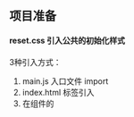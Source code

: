 ## 项目准备

#### reset.css 引入公共的初始化样式

3种引入方式：

1. main.js 入口文件 import
2. index.html <link>标签引入
3. 在组件的<style>标签种引入



#### iconfont引入

引入方式：（每次有新的图标都要重新生成在线代码/下载、重新引入）

1. 在线代码
   - 放在reset.css里一起引入吧，比较好（就只用引入一次）
   - main.js 入口文件 import
2. 下载到本地



#### scss 预处理器使用

安装依赖：

```
npm i sass  
npm i sass-loader@10
```

使用：

```
<style scoped lang="scss">
// 样式
</style>
```



## 路由分析、配置（兄弟路由，子路由，多级路由）

- 先分析有什么页面，然后注册路由组件

- 写了结构，再写功能和样式

- 一级路由：登录login 和 布局layout（兄弟路由）
      layout就是首页界面，里面还有

- 二级路由：layout的侧边栏（子路由）

  - layout分为左边和右边，都封装为单独的组件

  - myNav左边导航侧边栏

  - myContent右边内容区（又分为上下）

- 三级路由：侧边栏导航的子菜单

  注意路由注册的时候，子路由的写法，前面连 斜杠 都不要加![img](https://api2.mubu.com/v3/document_image/b67f0b97-ac55-4b3c-af2c-213ba89a12a6-14574395.jpg)

- 其他技术点

​	路由搭建：

```vue
import Vue from 'vue'
import VueRouter from 'vue-router'
import routes from './routes'
Vue.use(VueRouter)

const router = new VueRouter({
    // 路由模块化 注册  数组
    routes, 
    // 路由配置模式，默认是hash
    mode:history 
    // 路由的其他可配置项，如：滚动行为
})
```

路由懒加载 ()=>import('@/views/Home')

路由重定向 redirect

路由元信息 meta:{ }

路由模块化 routes = [{},{},......]



- 在main.js中引入，并注册 （Don't forget!）



## 页面布局Layout（左固定 右自适应）

（左侧和右侧顶部固定，右侧内容区滑动）

![image-20221025182646080](C:\Users\KKEKekook\AppData\Roaming\Typora\typora-user-images\image-20221025182646080.png)

右边顶部固定 下边内容区显示不同路由
实现：

- Layout盒子 flex布局  100vw 100vh
- 左边固定具体宽度 高度100% 
- 右边flex:1 高度100%  overflow:auto(超出高度的时候显示滚动条,不然不设置滚动时左边没办法占到底)

![img](https://api2.mubu.com/v3/document_image/64fa4cbc-579c-457b-bf4b-1b7aad014601-14574395.jpg)

- 右边flex+相对定位

  - 顶部绝对定位，宽度100%高度固定，top 0 left 0

  - 内容区flex:1, overflow:auto，margin-top顶部的高度![img](https://api2.mubu.com/v3/document_image/545a5941-63a4-46f2-81ef-5b660712c029-14574395.jpg)



## axios二次封装

```
import Axios from "axios";
import Nprogress from 'nprogress'
import 'nprogress/nprogress.css'    // Progress 添加进度条样式

// 默认配置
Axios.defaults.baseURL = "/api";
Axios.defaults.headers.post["Content-Type"] =  "application/x-www-form-urlencoded";
Axios.defaults.timeout = 5000;

// 请求拦截器
Axios.interceptors.request.use(
  (config) => {
    Nprogress.start()   // 进度条开始
    // 携带token
    if(JSON.parse(localStorage.getItem('userInfo'))){
      let token = JSON.parse(localStorage.getItem('userInfo')).token
      Axios.defaults.headers.common['Authorization'] = token
    }
    return config; //很重要，没有这句直接gg
  },
  (error) => {}
);

// 响应拦截器
Axios.interceptors.response.use(
  (response) => {
    // console.log(response);
    Nprogress.done()
    if (response.status == 200) return response.data;
  },
  (error) => {}
);

export default Axios;
```



## 跨域问题

配置代理服务器

Vue.config.js --  devserver -- proxy

proxy写成对象形式，可以设置多个代理（以前缀区分）![img](https://api2.mubu.com/v3/document_image/eb9c14e4-a1d6-4dee-b1b5-ad9e5a2dab4f-14574395.jpg)



## 统一管理接口

新建api.js文件，引入刚封装的axios实例，分别向外暴露每一个接口

```
// 统一封装接口 并 分别暴露
import request from "./request";

// 举例接口
// 登录
export const login = (data)=>request.post('/login',data)
export const modifyPwd = (data)=>request.post('/modifyPwd',data)
```

在需要发请求的地方引入使用（可以引入整个api文件，也可以解构赋值引用其中的接口方法）

```
import { login,modifyPwd } from "@/api";
```

还可以在main.js引入，然后挂在组件身上。

但是注意：只有在组件里才能使用，其他文件比如vuex就不行（因为vuex中的this并不是指向Vue实例，而是Vuex.store）

![img](https://api2.mubu.com/v3/document_image/87d7634a-253c-434f-8364-5d12a68ee423-14574395.jpg)





## Vuex

Vuex：是Vue专门用于集中式状态管理的一个插件，适用于任何组件间的通信。

- 新建store文件夹，index.js文件

```
import Vue from 'vue'
import Vuex from 'vuex'
Vue.use(Vuex)

// 模块化
import user from './user'
import params from './params'

export default new Vuex.Store({
    modules:{
        user,params
    }
})
```

- 在main.js中引入，并注册 （Don't forget!）

  

## 系统初始化

 初次进入系统，默认进入是“首页”

在加载App组件时，mounted生命周期函数中commit mutation，进行初始化——判断vuex仓库中 isLogin 的状态（isLogin默认读取本地存储），若无登录，会跳转Login登陆页面

![image-20221025202805181](C:\Users\KKEKekook\AppData\Roaming\Typora\typora-user-images\image-20221025202805181.png)

![image-20221025202848503](C:\Users\KKEKekook\AppData\Roaming\Typora\typora-user-images\image-20221025202848503.png)

![image-20221025202947459](C:\Users\KKEKekook\AppData\Roaming\Typora\typora-user-images\image-20221025202947459.png)



## 登录拦截（全局路由守卫）

还有全局路由前置守卫beforeEach,判断当前使用的功能是否需要登录，若需要，则再次判断登录状态

```
import {Message} from 'element-ui'
import store from '@/store'
router.beforeEach((to,from,next)=>{
    // 只要有一个匹配到的路由有requireAuth，就返回true
    let requireAuth = to.matched.some(item=>item.meta.requireAuth)
    // 看看登录没
    let isLogin = store.state.user.isLogin 
    // console.log(isLogin);
    // 需要登录
    if(requireAuth){        
        // 已经登陆
        if(isLogin) next()
        else{
            Message({
                message: '需要先进行登录',
                type: 'warning'
              });
            next({
                path:'/login',
                query:{
                    redirect:to.fullPath
                }
            })
        }
    }else{
        next()
    }
})
```

注：所有功能都需要登录后才能使用

添加路由元信息meta:{ }，因为所有功能模块都是Layout路由的子路由，所以只要给父路由加就好了，所有的子路由都会进行拦截

```
{
    path:'',
    name:'Layout',
    component:Layout,
    redirect:'/home',	// 路由重定向
    meta:{
    	requireAuth:true	// 需要登陆权限
    },
    children:[{...},{...},...]
 }
```



## 登录布局（空间居中）

![image-20221025182538739](C:\Users\KKEKekook\AppData\Roaming\Typora\typora-user-images\image-20221025182538739.png)

```
// 弹性布局 
 display: flex;
 justify-content: center;
 align-items: center;
```



## 登录的逻辑

#### 前端验证（表单验证）

用了 Element-ui 的表单样式和验证规则，也可以自定义规则

#### 后端验证（发请求）

这里我没有直接发请求，而是dispatch请求，然后在vuex处理数据

#### 验证结果

成功：

- 保存返回的用户信息（vuex+本地存储）
- 弹窗提醒
- 路由跳转

​			保存之前要去的功能页到路由query参数的redirect，登陆成功后判断有无query参数，有则跳转

```
 // 表单结构HTML
 <el-form
        :model="ruleForm"
        :rules="rules"
        ref="ruleForm"
        label-width="50px"
        class="demo-ruleForm"
      >
        <h2 style="font-weight: normal; font-size: 18px">登录</h2>
        <el-form-item label="账号" prop="username">
          <el-input
            type="text"
            v-model="ruleForm.username"
            @keyup.enter.native="submitForm()"
          ></el-input>
        </el-form-item>
        <el-form-item label="密码" prop="password">
          <el-input
            type="password"
            v-model="ruleForm.password"
            @keyup.enter.native="submitForm()"
          ></el-input>
        </el-form-item>
        <el-form-item class="buttons">
          <el-button @click="resetForm()">重置</el-button>
          <el-button type="primary" @click="submitForm()" class="goLogin">
            登录
          </el-button>
        </el-form-item>
 </el-form>
 
 // 表单项 以及 验证规则
 data() {
    var validateUsername = (rule, value, callback) => {
      if (value === "") {
        callback(new Error("请输入帐户"));
      } else {
        callback();
      }
    };
    var validatePassword = (rule, value, callback) => {
      if (value === "") {
        callback(new Error("请输入密码"));
      } else {
        callback();
      }
    };
    return {
      // 用户对象
      ruleForm: {
        username: "administrator",
        password: "password",
      },
      // 验证方法
      rules: {
        username: [{ validator: validateUsername, trigger: "blur" }],
        password: [{ validator: validatePassword, trigger: "blur" }],
      },
    };
 },

// 登录的事件回调
submitForm() {
      this.$refs["ruleForm"].validate((valid) => {
       // 表单验证
        if (valid) {
          // console.log(this.ruleForm);          
          // 后台验证  发请求
          this.$store.dispatch("goLogin", this.ruleForm).then((res) => {
            // 弹窗提示
            if (res) {
              this.$message({
                message: "登陆成功",
                type: "success",
              });
              // 跳转到登录前要去的页面，如果有的话
              if (this.$route.query.redirect) {
                this.$router.replace(`/${this.$route.query.redirect}`);
              } else this.$router.replace("/");
              // 刷新页面
              this.$router.go(0);
            }
          });
        } 
        // 前端验证失败
        else {
          this.$message.error("请完整输入");
          return false;
        }
      });
 },
 
 // 重置
    resetForm() {
      this.ruleForm = {
        username: "",
        password: "",
      };
 }
```

失败： 弹窗提示



注：

- 自动填充密码和账号
- 给组件原生绑定回调事件需要加上 .native 修饰符



## 侧边栏的折叠与展开

layout父组件   折叠与展开改变的是myNav的宽度，动态类名控制样式，默认展开(collapse：false)

![image-20221025201648743](C:\Users\KKEKekook\AppData\Roaming\Typora\typora-user-images\image-20221025201648743.png)![image-20221025201943799](C:\Users\KKEKekook\AppData\Roaming\Typora\typora-user-images\image-20221025201943799.png)

1. 自定义事件（改变collapse）传给myContent  点击图标触发   

   ```
   // 定义自定义事件
   changeIsCollapse() {
         this.isCollapse = !this.isCollapse;
   },
   
   
   // 触发自定义事件
   change() {
   	this.$emit("changeIsCollapse");
   }
   ```

   

2. collapse值传给myNav 导航栏组件有内置属性值

![image-20221025201402782](C:\Users\KKEKekook\AppData\Roaming\Typora\typora-user-images\image-20221025201402782.png)





## 深度选择器::v-deep  >>>  /deep/

当 <style> 标签有 scoped 属性时，它的 CSS 只作用于当前组件中的元素，父组件的样式将不会渗透到子组件。 如果你希望 scoped 样式中的一个选择器能够作用得“更深”，例如影响子组件，你可以使用深度选择器。

例：![image-20221025173737354](C:\Users\KKEKekook\AppData\Roaming\Typora\typora-user-images\image-20221025173737354.png)![image-20221025173811281](C:\Users\KKEKekook\AppData\Roaming\Typora\typora-user-images\image-20221025173811281.png)



![image-20221025173716557](C:\Users\KKEKekook\AppData\Roaming\Typora\typora-user-images\image-20221025173716557.png)



同时还有牵涉到css选择器的问题，像这样多个类名之间没有空格隔开写在一起，是代表并集选择器。如果用空格分开，则代表后代选择器。

这里不用考虑优先级的问题，所以只写一个类名就ok了。

很容易混淆，要注意！

![image-20221025173928944](C:\Users\KKEKekook\AppData\Roaming\Typora\typora-user-images\image-20221025173928944.png)





## Echarts可视化（封装复用组件）

官网使用手册：https://echarts.apache.org/handbook/zh/basics/download

```
// 安装依赖
npm i echart -S

// main.js引入
import * as echarts from 'echarts';
```

- 初始化时，挂载在一个DOM元素上，配置对象option{ }

  - option一些重要配置

    - grid:{ }控制图标在DOM元素中的位置

    - legend:{} 图例设置

    - series:{ } 设置 type图表类型，name图例，data数据

- 查看示例选择适合的图表样式进行修改![img](https://api2.mubu.com/v3/document_image/4aa78d1a-88e1-4f4a-b15c-1e027ccd075a-14574395.jpg)



- Home组件props数据给Chart组件，包括图表数据和配置



## 分页展示商品

页面展示：flex布局![image-20221025224752650](C:\Users\KKEKekook\AppData\Roaming\Typora\typora-user-images\image-20221025224752650.png)



- 进入所有商品组件，created生命周期中发请求获取数据（默认页码第1页，页面大小4条数据），处理返回数据，props传给分页器。（没有用vuex）

  ![image-20221025220016795](C:\Users\KKEKekook\AppData\Roaming\Typora\typora-user-images\image-20221025220016795.png)

  ![image-20221025220253991](C:\Users\KKEKekook\AppData\Roaming\Typora\typora-user-images\image-20221025220253991.png)

- 与分页器通信：
  - 传过去 总页数、当前页码、页面大小
  - 自定义事件：修改页码、修改页面大小

- 用Element-ui的表格组件展示数据

  ![image-20221025220114349](C:\Users\KKEKekook\AppData\Roaming\Typora\typora-user-images\image-20221025220114349.png)



## 分页展示搜索结果

在搜索框输入关键字，敲下回车或点击搜索就会发请求获取搜索结果，并分页展示（共用一个分页器）

![image-20221025223935502](C:\Users\KKEKekook\AppData\Roaming\Typora\typora-user-images\image-20221025223935502.png)

注：发请求将一次性返回所有搜索结果，所以修改页码或修改页面大小并没有发请求，而是对之前的结果进行切割展示

- 定义一个type变量用于区分不同功能：all--展示所有商品，search--搜索商品

- 自定义事件里，加一层if-else逻辑，判断当前type值是否all，是就调用获取商品数据接口，反之做搜索处理

![image-20221025224215396](C:\Users\KKEKekook\AppData\Roaming\Typora\typora-user-images\image-20221025224215396.png)



## 添加商品

有两种方式添加商品：

1. 页面添加：点击跳转路由（没有真正实现页面添加的功能）
2. 弹窗添加：点击显示弹窗，可进行添加



## 弹窗添加（封装弹窗组件）

点击按钮“弹窗添加”，触发事件：显示弹窗可见（全局事件总线），控制弹窗可见的变量定义在弹窗组件中

- 使用Element-ui的dialog对话框和form表单

```
  <el-dialog
    :title="type == 'add' ? '商品添加' : '商品编辑'"
    :visible.sync="dialogFormVisible"
    center
    width="70%"
  >
    <el-form
      :model="goodsForm"
      :rules="rules"
      label-width="80px"
      ref="goodsForm"
    >
      <el-form-item label="类目选择" prop="category">
        <el-button type="primary" @click="innerVisible = true"
          >选择类别</el-button
        >
        {{ goodsForm.category }}
      </el-form-item>

      <el-form-item label="商品名称" prop="name">
        <el-input v-model="goodsForm.name"></el-input>
      </el-form-item>

      <el-form-item label="商品价格" prop="price">
        <el-input v-model="goodsForm.price"></el-input>
      </el-form-item>

      <el-form-item label="商品数量" prop="num">
        <el-input v-model="goodsForm.num"></el-input>
      </el-form-item>

      <el-form-item label="发布时间">
        <el-col :span="11">
          <el-date-picker
            type="date"
            placeholder="选择日期"
            v-model="goodsForm.date1"
            style="width: 100%"
            prop="date1"
          ></el-date-picker>
        </el-col>
        <el-col class="line" :span="2" style="text-align: center">-</el-col>
        <el-col :span="11">
          <el-time-picker
            placeholder="选择时间"
            v-model="goodsForm.date2"
            style="width: 100%"
            prop="date2"
          ></el-time-picker>
        </el-col>
      </el-form-item>

      <el-form-item label="商品卖点" prop="sellPoint">
        <el-input v-model="goodsForm.sellPoint"></el-input>
      </el-form-item>

      <el-form-item label="商品图片" prop="imgUrl" class="imgItem">
        <el-button type="primary" @click="innerIMGVisible = true">
          上传图片
          <i class="el-icon-upload el-icon--right"></i>
        </el-button>
        <img :src="goodsForm.imgUrl" class="imgUpload" />
      </el-form-item>

      <el-form-item label="商品描述" prop="desc">
        <!-- 富文本编辑器 -->
        <WangEditor ref="desc" :desc='goodsForm.desc'/>
      </el-form-item>
    </el-form>

    <div slot="footer" class="dialog-footer">
      <el-button @click="resetForm()">重置 </el-button>
      <el-button type="primary" @click="submitForm()">确 定</el-button>
    </div>

    <!-- 内层嵌套的dialog  类目选择 -->
    <el-dialog
      width="30%"
      title="类目选择"
      :visible.sync="innerVisible"
      append-to-body
    >
      <Tree />

      <div slot="footer" class="dialog-footer">
        <el-button @click="innerVisible = false">取消 </el-button>
        <el-button type="primary" @click="chooseCategory()">确 定</el-button>
      </div>
    </el-dialog>

    <!-- 内层嵌套的dialog  上传图片 -->
    <el-dialog
      width="30%"
      title="上传图片"
      :visible.sync="innerIMGVisible"
      append-to-body
    >
      <Upload />

      <div slot="footer" class="dialog-footer">
        <el-button @click="innerIMGVisible = false">取消</el-button>
        <el-button type="primary" @click="uploadIMG()">确 定</el-button>
      </div>
    </el-dialog>
  </el-dialog>
  
  
  // 全局事件总线 绑定开关弹窗事件
   this.$bus.$on("openDialog", (type, goods = {}) => {
      this.dialogFormVisible = !this.dialogFormVisible;
      // 关闭弹窗的方法有两个：1、改变这个变量  2、确定添加商品
      // 所以弹窗右上角的关闭 和 取消 都是 绑定了这个变量
      // 之所以没有将这个变量定义在父组件：
      // 1、props过来的参数，不允许直接改变，
      // （所以还要另外定义一个变量接收props，然后改变这个变量）
      // （或者再弄自定义事件，父组件绑定，子组件触发） both 麻烦
      // 2、这是一个独立封装的组件了，当然还是自己收着参数更好啦
      this.type = type;
      if (this.type == "edit") this.goodsForm = goods;
    });
```

- 点击按钮“确定”，收集表单数据发请求添加商品

- 点击右上角的按钮“x”或弹窗外任意地方，可关闭弹窗

- 点击按钮“重置”，可清空所有表单数据

  ![image-20221025232223275](C:\Users\KKEKekook\AppData\Roaming\Typora\typora-user-images\image-20221025232223275.png)



## 嵌套弹窗

用于类目选择和上传图片

嵌套弹窗直接写在了Dialog组件里，没有封装

![image-20221025232520109](C:\Users\KKEKekook\AppData\Roaming\Typora\typora-user-images\image-20221025232520109.png)

- 类目选择，还使用了树形控件Tree

  - 点击按钮“选择类别”时，显示弹窗

  - 封装为Tree组件，组件加载时发请求获取所有类目

  - 懒加载，点击类别再加载下一层![image-20221025231310840](C:\Users\KKEKekook\AppData\Roaming\Typora\typora-user-images\image-20221025231310840.png)

    

- 上传图片，还用了上传组件upload

  ![image-20221025231240376](C:\Users\KKEKekook\AppData\Roaming\Typora\typora-user-images\image-20221025231240376.png)

```
// 选择类目
chooseCategory() {
    this.innerVisible = false;
    this.goodsForm.category = this.TreeData.name;
    this.goodsForm.cid = this.TreeData.cid;
},

// 上传图片
uploadIMG() {
    this.innerIMGVisible = false;
    this.goodsForm.imgUrl = this.img;
},
```

- 内嵌弹窗中，点击确定，触发自定义事件，父组件获取Tree组件中选择的类目（Upload组件中上传的图片url），并渲染到页面上

  ```
  // 获取类目
  getCategory(data, node, ele) {
        this.$bus.$emit("getCategory", data);
  },
  
  // 图片
  getCategory(data, node, ele) {
        this.$bus.$emit("getCategory", data);
  }
  ```